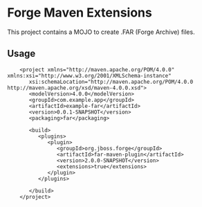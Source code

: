 # Forge Maven Extensions

This project contains a MOJO to create .FAR (Forge Archive) files.

## Usage
        <project xmlns="http://maven.apache.org/POM/4.0.0" xmlns:xsi="http://www.w3.org/2001/XMLSchema-instance"
           xsi:schemaLocation="http://maven.apache.org/POM/4.0.0 http://maven.apache.org/xsd/maven-4.0.0.xsd">
           <modelVersion>4.0.0</modelVersion>
           <groupId>com.example.app</groupId>
           <artifactId>example-far</artifactId>
           <version>0.0.1-SNAPSHOT</version>
           <packaging>far</packaging>

           <build>
              <plugins>
                 <plugin>
                    <groupId>org.jboss.forge</groupId>
                    <artifactId>far-maven-plugin</artifactId>
                    <version>2.0.0-SNAPSHOT</version>
                    <extensions>true</extensions>
                 </plugin>
              </plugins>

           </build>
        </project>
